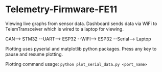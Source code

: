# Telemetry-Firmware-FE11
Viewing live graphs from sensor data. Dashboard sends data via WiFi to TelemTransceiver which is wired to a laptop for viewing.

CAN--> STM32 --UART--> ESP32 --WIFI--> ESP32 --Serial--> Laptop

Plotting uses pyserial and matplotlib python packages. Press any key to pause and resume plotting.

Plotting command usage: ```python plot_serial_data.py <port_name>```
